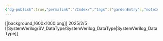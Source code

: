 ```yaml
---
{"dg-publish":true,"permalink":"/Index/","tags":["gardenEntry"],"noteIcon":true}
---
```


[[background_1600x1000.png]]
2025/2/5 [[SystemVerilog/SV_DataType/SystemVerilog_DataType\|SystemVerilog_DataType]]
